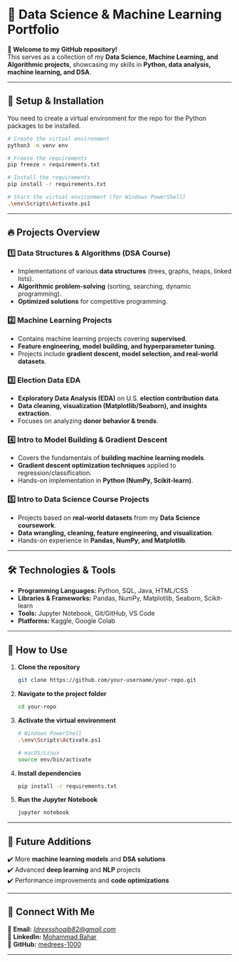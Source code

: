 # 📌 Data Science & Machine Learning Portfolio

**🚀 Welcome to my GitHub repository!**  
This serves as a collection of my **Data Science, Machine Learning, and Algorithmic projects**, showcasing my skills in **Python, data analysis, machine learning, and DSA**.

---

## 🔧 Setup & Installation

You need to create a virtual environment for the repo for the Python packages to be installed.

```bash
# Create the virtual environment
python3 -m venv env 

# Freeze the requirements
pip freeze > requirements.txt  

# Install the requirements
pip install -r requirements.txt  

# Start the virtual environment (for Windows PowerShell)
.\env\Scripts\Activate.ps1  
```

---

## 🔥 Projects Overview

### **1️⃣ Data Structures & Algorithms (DSA Course)**
- Implementations of various **data structures** (trees, graphs, heaps, linked lists).
- **Algorithmic problem-solving** (sorting, searching, dynamic programming).
- **Optimized solutions** for competitive programming.

### **2️⃣ Machine Learning Projects**
- Contains machine learning projects covering **supervised**.
- **Feature engineering, model building, and hyperparameter tuning**.
- Projects include **gradient descent, model selection, and real-world datasets**.

### **3️⃣ Election Data EDA**
- **Exploratory Data Analysis (EDA)** on U.S. **election contribution data**.
- **Data cleaning, visualization (Matplotlib/Seaborn), and insights extraction**.
- Focuses on analyzing **donor behavior & trends**.

### **4️⃣ Intro to Model Building & Gradient Descent**
- Covers the fundamentals of **building machine learning models**.
- **Gradient descent optimization techniques** applied to regression/classification.
- Hands-on implementation in **Python (NumPy, Scikit-learn)**.

### **5️⃣ Intro to Data Science Course Projects**
- Projects based on **real-world datasets** from my **Data Science coursework**.
- **Data wrangling, cleaning, feature engineering, and visualization**.
- Hands-on experience in **Pandas, NumPy, and Matplotlib**.

---

## 🛠 Technologies & Tools

- **Programming Languages:** Python, SQL, Java, HTML/CSS  
- **Libraries & Frameworks:** Pandas, NumPy, Matplotlib, Seaborn, Scikit-learn  
- **Tools:** Jupyter Notebook, Git/GitHub, VS Code  
- **Platforms:** Kaggle, Google Colab  

---

## 📌 How to Use

1. **Clone the repository**  
   ```bash
   git clone https://github.com/your-username/your-repo.git
   ```

2. **Navigate to the project folder**  
   ```bash
   cd your-repo
   ```

3. **Activate the virtual environment**  
   ```bash
   # Windows PowerShell
   .\env\Scripts\Activate.ps1  

   # macOS/Linux
   source env/bin/activate
   ```

4. **Install dependencies**  
   ```bash
   pip install -r requirements.txt
   ```

5. **Run the Jupyter Notebook**  
   ```bash
   jupyter notebook
   ```

---

## 🎯 Future Additions

✔️ More **machine learning models** and **DSA solutions**  
✔️ Advanced **deep learning** and **NLP** projects  
✔️ Performance improvements and **code optimizations**  

---

## 🤝 Connect With Me  

📧 **Email:** *Idreesshoaib82@gmail.com*  
💼 **LinkedIn:** [Mohammad Bahar](https://www.linkedin.com/in/Mohammad-Edris)  
📂 **GitHub:** [medrees-1000](https://github.com/medrees-1000)  

---
